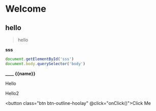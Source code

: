 # Welcome

## hello


> hello

<strong>sss</strong>

```javascript
document.getElementById('sss')
document.body.querySelector('body')
```

<strong>____ {{name}}</strong>

<hello text="xxxb" channel="hoolay">Hello</hello>

<o-button text="abc" channel="warning">Hello2</o-button>

<button class="btn btn-outline-hoolay" @click="onClick()">Click Me</button>

<script>
  import OButton from 'src/components/Button.vue';
  import Hello from '../components/Button.vue';

  export default {
    data() {
        return {
            name: 'HOME4',
        }
    },
    methods: {
      onClick() {
        alert('click')
      }
    },
    components: {
      OButton,
      Hello,
    }
  }
</script>